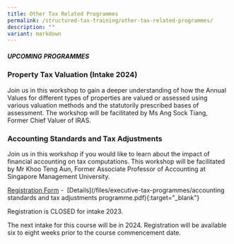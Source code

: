 ```yaml
---
title: Other Tax Related Programmes
permalink: /structured-tax-training/other-tax-related-programmes/
description: ""
variant: markdown
---
```

##### **UPCOMING PROGRAMMES**


### **Property Tax Valuation (Intake 2024)**

Join us in this workshop to gain a deeper understanding of how the Annual Values for different types of properties are valued or assessed using various valuation methods and the statutorily prescribed bases of assessment. The workshop will be facilitated by Ms Ang Sock Tiang, Former Chief Valuer of IRAS.


### **Accounting Standards and Tax Adjustments**

Join us in this workshop if you would like to learn about the impact of financial accounting on tax computations. This workshop will be facilitated by Mr Khoo Teng Aun, Former Associate Professor of Accounting at Singapore Management University.

[Registration Form](https://form.gov.sg/642271cdb69f6400120014f5) -  [Details](/files/executive-tax-programmes/accounting standards and tax adjustments programme.pdf){:target="_blank"}

Registration is CLOSED for intake 2023.

The next intake for this course will be in 2024. Registration will be available six to eight weeks prior to the course commencement date.